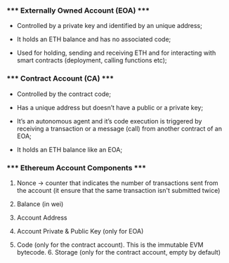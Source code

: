 ###     *** Externally Owned Account (EOA) ***

- Controlled by a private key and identified by an unique address;

- It holds an ETH balance and has no associated code;

- Used for holding, sending and receiving ETH and for interacting with smart contracts (deployment, calling functions etc);


###     *** Contract Account (CA) ***

- Controlled by the contract code;

- Has a unique address but doesn’t have a public or a private key;

- It’s an autonomous agent and it’s code execution is triggered by receiving a transaction or a message (call) from another contract of an EOA;

- It holds an ETH balance like an EOA;

###     *** Ethereum Account Components ***

1. Nonce -> counter that indicates the number of transactions sent from the account (it ensure that the same transaction isn't submitted twice)

2. Balance (in wei)

3. Account Address

4. Account Private & Public Key (only for EOA)

5. Code (only for the contract account). This is the immutable EVM bytecode. 6. Storage (only for the contract account, empty by default)